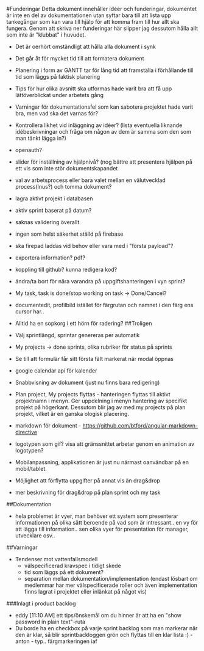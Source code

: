 #Funderingar
Detta dokument innehåller idéer och funderingar, dokumentet är inte en del av dokumentationen utan syftar bara till att lista upp tankegångar som kan vara till hjälp för att komma fram till hur allt ska fungera. Genom att skriva ner funderingar här slipper jag dessutom hålla allt som inte är "klubbat" i huvudet.

* Det är oerhört omständligt att hålla alla dokument i synk
* Det går åt för mycket tid till att formatera dokument
* Planering i form av GANTT tar för lång tid att framställa i förhållande till tid som läggs på faktisk planering
* Tips för hur olika avsnitt ska utformas hade varit bra att få upp lättöverblickat under arbetets gång
* Varningar för dokumentationsfel som kan sabotera projektet hade varit bra, men vad ska det varnas för?
* Kontrollera likhet vid inläggning av idéer? (lista eventuella liknande idébeskrivningar och fråga om någon av dem är samma som den som man tänkt lägga in?)
* openauth?
* slider för inställning av hjälpnivå? (nog bättre att presentera hjälpen på ett vis som inte stör dokumentskapandet
* val av arbetsprocess eller bara valet mellan en välutvecklad process(lnus?) och tomma dokument?
* lagra aktivt projekt i databasen
* aktiv sprint baserat på datum?
* saknas validering överallt
* ingen som helst säkerhet ställd på firebase
* ska firepad laddas vid behov eller vara med i "första payload"?
* exportera information? pdf?
* koppling till github? kunna redigera kod?

* ändra/ta bort för nära varandra på uppgiftshanteringen i vyn sprint?
* My task, task is done/stop working on task -> Done/Cancel?
* documentedit, profilbild istället för färgrutan och namnet i den färg ens cursor har..
* Alltid ha en sopkorg i ett hörn för radering?
##Troligen
* Välj sprintlängd, sprintar genereras per automatik
* My projects -> done sprints, olika rubriker för status på sprints
* Se till att formulär får sitt första fält markerat när modal öppnas
* google calendar api för kalender
* Snabbvisning av dokument (just nu finns bara redigering)
* Plan project, My projects flyttas - hanteringen flyttas till aktivt projektnamn i menyn. Ger uppdelning i menyn hantering av specifikt projekt på högerkant. Dessutom blir jag av med my projects på plan projekt, vilket är en ganska ologisk placering.
* markdown för dokument - https://github.com/btford/angular-markdown-directive
* logotypen som gif? visa att gränssnittet arbetar genom en animation av logotypen?
* Mobilanpassning, applikationen är just nu närmast oanvändbar på en mobil/tablet.
* Möjlighet att förflytta uppgifter på annat vis än drag&drop
* mer beskrivning för drag&drop på plan sprint och my task


##Dokumentation
* hela problemet är vyer, man behöver ett system som presenterar informationen på olika sätt beroende på vad som är intressant.. en vy för att lägga till information.. sen olika vyer för presentation för manager, utvecklare osv..

##Varningar
* Tendenser mot vattenfallsmodell
  * välspecificerad kravspec i tidigt skede
  * tid som läggs på ett dokument?
  * separation mellan dokumentation/implementation (endast lösbart om medlemmar har mer välspecificerade roller och även implementation finns lagrat i projektet eller inlänkat på något vis)

###Inlagt i product backlog
* eddy [11:10 AM] 
ett tips/önskemål om du hinner är att ha en "show password in plain text"-ruta
* Du borde ha en checkbox på varje sprint backlog som man markerar när den är klar, så blir sprintbackloggen grön och flyttas till en klar lista :) - anton - typ.. färgmarkeringen iaf